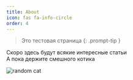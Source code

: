 ```yaml
---
title: About
icon: fas fa-info-circle
order: 4
---
```


> Это тестовая страница
{: .prompt-tip }

Скоро здесь будут всякие интересные статьи  
А пока держите смешного котика

![random cat](https://cataas.com/cat/cute)